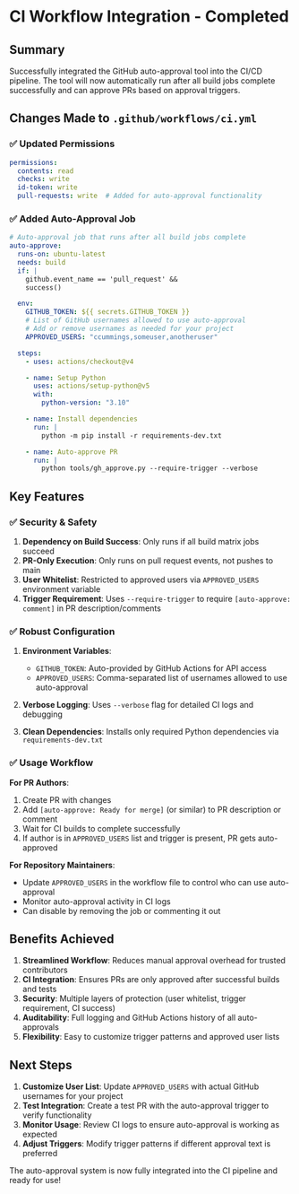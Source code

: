 # CI Workflow Integration - Completed

## Summary
Successfully integrated the GitHub auto-approval tool into the CI/CD pipeline. The tool will now automatically run after all build jobs complete successfully and can approve PRs based on approval triggers.

## Changes Made to `.github/workflows/ci.yml`

### ✅ Updated Permissions
```yaml
permissions:
  contents: read
  checks: write
  id-token: write
  pull-requests: write  # Added for auto-approval functionality
```

### ✅ Added Auto-Approval Job
```yaml
# Auto-approval job that runs after all build jobs complete
auto-approve:
  runs-on: ubuntu-latest
  needs: build
  if: |
    github.event_name == 'pull_request' &&
    success()

  env:
    GITHUB_TOKEN: ${{ secrets.GITHUB_TOKEN }}
    # List of GitHub usernames allowed to use auto-approval
    # Add or remove usernames as needed for your project
    APPROVED_USERS: "ccummings,someuser,anotheruser"

  steps:
    - uses: actions/checkout@v4

    - name: Setup Python
      uses: actions/setup-python@v5
      with:
        python-version: "3.10"

    - name: Install dependencies
      run: |
        python -m pip install -r requirements-dev.txt

    - name: Auto-approve PR
      run: |
        python tools/gh_approve.py --require-trigger --verbose
```

## Key Features

### ✅ Security & Safety
1. **Dependency on Build Success**: Only runs if all build matrix jobs succeed
2. **PR-Only Execution**: Only runs on pull request events, not pushes to main
3. **User Whitelist**: Restricted to approved users via `APPROVED_USERS` environment variable
4. **Trigger Requirement**: Uses `--require-trigger` to require `[auto-approve: comment]` in PR description/comments

### ✅ Robust Configuration
1. **Environment Variables**:
   - `GITHUB_TOKEN`: Auto-provided by GitHub Actions for API access
   - `APPROVED_USERS`: Comma-separated list of usernames allowed to use auto-approval

2. **Verbose Logging**: Uses `--verbose` flag for detailed CI logs and debugging

3. **Clean Dependencies**: Installs only required Python dependencies via `requirements-dev.txt`

### ✅ Usage Workflow

**For PR Authors**:
1. Create PR with changes
2. Add `[auto-approve: Ready for merge]` (or similar) to PR description or comment
3. Wait for CI builds to complete successfully
4. If author is in `APPROVED_USERS` list and trigger is present, PR gets auto-approved

**For Repository Maintainers**:
- Update `APPROVED_USERS` in the workflow file to control who can use auto-approval
- Monitor auto-approval activity in CI logs
- Can disable by removing the job or commenting it out

## Benefits Achieved

1. **Streamlined Workflow**: Reduces manual approval overhead for trusted contributors
2. **CI Integration**: Ensures PRs are only approved after successful builds and tests
3. **Security**: Multiple layers of protection (user whitelist, trigger requirement, CI success)
4. **Auditability**: Full logging and GitHub Actions history of all auto-approvals
5. **Flexibility**: Easy to customize trigger patterns and approved user lists

## Next Steps

1. **Customize User List**: Update `APPROVED_USERS` with actual GitHub usernames for your project
2. **Test Integration**: Create a test PR with the auto-approval trigger to verify functionality
3. **Monitor Usage**: Review CI logs to ensure auto-approval is working as expected
4. **Adjust Triggers**: Modify trigger patterns if different approval text is preferred

The auto-approval system is now fully integrated into the CI pipeline and ready for use!
